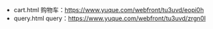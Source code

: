 
- cart.html
购物车：https://www.yuque.com/webfront/tu3uvd/eopi0h
- query.html
query：https://www.yuque.com/webfront/tu3uvd/zrgn0l